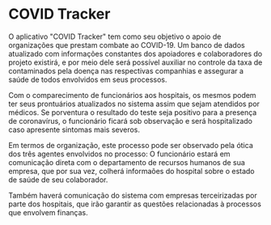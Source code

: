 # COVID Tracker

O aplicativo "COVID Tracker" tem como seu objetivo o apoio de organizações que prestam combate ao COVID-19. Um banco de dados atualizado com informações constantes dos apoiadores e colaboradores do projeto existirá, e por meio dele será possível auxiliar no controle da taxa de contaminados pela doença nas respectivas companhias e assegurar a saúde de todos envolvidos em seus processos.

Com o comparecimento de funcionários aos hospitais, os mesmos podem ter seus prontuários atualizados no sistema assim que sejam atendidos por médicos. Se porventura o resultado do teste seja positivo para a presença de coronavírus, o funcionário ficará sob observação e será hospitalizado caso apresente sintomas mais severos.

Em termos de organização, este processo pode ser observado pela ótica dos três agentes envolvidos no processo: O funcionário estará em comunicação direta com o departamento de recursos humanos de sua empresa, que por sua vez, colherá informaões do hospital sobre o estado de saúde de seu colaborador.

Também haverá comunicação do sistema com empresas terceirizadas por parte dos hospitais, que irão garantir as questões relacionadas à processos que envolvem finanças.

